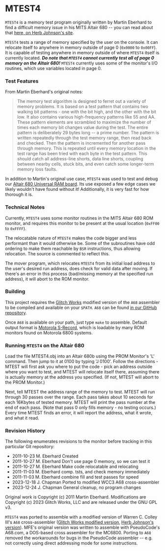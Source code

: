 # MTEST4

`MTEST4` is a memory test program originally written by Martin Eberhard to find a difficult memory issue in his MITS Altair 680 -- you can read about that [here, on Herb Johnson's site](https://www.retrotechnology.com/restore/altair680.html). 

`MTEST4` tests a range of memory specified by the user on the console. It can relocate itself to anywhere in memory outside of page 0 (`0x0000` to `0x00FF`). It is capable of testing anywhere in memory outside of where `MTEST4` itself is currently located. ***Do note that `MTEST4` cannot currently test all of page 0 memory on the Altair 680!*** `MTEST4` currently uses some of the monitor's I/O routines, which use variables located in page 0.

### Test Features

From Martin Eberhard's original notes:

> The memory test algorithm is designed to ferret out a variety of memory problems. It is based on a test pattern that contains two walking bit patterns - one with the bit high, and the other with the bit low. It also contains various high-frequency patterns like 55 and AA. These pattern elements are scrambled to maximize the number of times each memory bit changes value during the test. The entire pattern is deliberately 29 bytes  long -- a prime number. The pattern is written repeatedly  through the test memory range, then read back and checked. Then the pattern is incremented for another pass through memory. This is repeated until every memory location in the test range has been tried with each byte in the test pattern. This should catch all address-line shorts, data line shorts, coupling between nearby cells, stuck bits, and even catch some longer-term memory loss faults.

In addition to Martin's original use case, `MTEST4` was used to test and debug our [Altair 680 Universal RAM board](https://www.tindie.com/products/glitchwrks/glitch-works-altair-680-universal-64k-ram-board/). Its use exposed a few edge cases we likely wouldn't have found without it! Additionally, it is very fast for how thorough it is. 

### Technical Notes

Currently, `MTEST4` uses some monitor routines in the MITS Altair 680 ROM monitor, and requires this monitor to be present at the usual location (`0xFF00` to `0xFFFF`).

The relocatable nature of `MTEST4` makes the code bigger and less performant than it would otherwise be. Some of the subroutines have odd ordering to make them reachable by `BSR` instructions, thus allowing relocation. The source is commented to reflect this.

The mover program, which relocates `MTEST4` from its initial load address to the user's desired run address, does check for valid data after moving. If there's an error in this process (bad/missing memory at the specified run address), it will abort to the ROM monitor.

### Building

This project requires the [Glitch Works](http://www.glitchwrks.com/) modified version of the `A68` assembler to be compiled and available on your `$PATH`. `A68` can be found [in our GitHub repository](https://github.com/glitchwrks/a68/).

Once `A68` is available on your path, just type `make` to assemble. Default output format is [Motorola S-Record](https://en.wikipedia.org/wiki/SREC_(file_format)), which is loadable by many ROM monitors found on Motorola 6800 systems.

### Running `MTEST4` on the Altair 680

Load the file MTEST4.obj into an Altair 680b using the PROM Monitor's 'L' command. Then jump to it at 0100 by typing 'J 0100'. Follow the directions - MTEST will first ask you where to put the code - pick an address outside where you want to test, and MTEST will relocate itself there, assuming there is actually memory at the address you specified. (If not, MTEST will abort to the PROM Monitor.)

Next, tell MTEST the address range of the memory to test. MTEST will run through 30 passes over the range. Each pass takes about 10 seconds for each 16Kbytes of tested memory. MTEST will print the pass number at the end of each pass. (Note that pass 0 only fills memory - no testing occurs.) Every time MTEST finds an error, it will report the address, what it wrote, and what it read.

### Revision History

The following enumerates revisions to the monitor before tracking in this particular Git repository:

 * 2011-10-23 M. Eberhard  Created
 * 2011-10-27 M. Eberhard  Don't use page 0 memory, so we can test it
 * 2011-10-27 M. Eberhard  Make code relocatable and relocating
 * 2011-11-03 M. Eberhard  comp. tsts, and check memory immediately
 * 2011-11-03 M. Eberhard  combine fill and test passes for speed
 * 2023-12-18 J. Chapman   Ported to modified WCC3 A68 cross-assembler
 * 2023-12-24 J. Chapman   General cleanup, no program changes

Original work is Copyright (c) 2011 Martin Eberhard. Modifications are Copyright (c) 2023 Glitch Works, LLC and are released under the GNU GPL v3.

`MTEST4` was ported to assemble with a modified version of Warren C. Colley III's `A68` cross-assembler ([Glitch Works modified version](https://github.com/glitchwrks/a68/), [Herb Johnson's version](https://www.retrotechnology.com/restore/a68.html)). MFE's original version was written to assemble with PseudoCode's A68.com, a DOS-based cross assembler for the MC6800. Porting to `A68` removed the workarounds for bugs in the PseudoCode assembler -- e.g. not correctly using direct addressing mode for some instructions.
